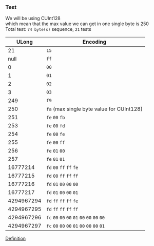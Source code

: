 ### Test

We will be using CUInt128<br/>
which mean that the max value we can get in one single byte is 250<br/>
Total test: `74 byte(s)` sequence, `21` tests

| ULong | Encoding |
| ------| -------- |
| 21 | `15` |
| null | `ff` |
| 0 | `00` |
| 1 | `01` |
| 2 | `02` |
| 3 | `03` |
| 249 | `f9` |
| 250 | `fa` (max single byte value for CUInt128) |
| 251 | `fe` `00` `fb` |
| 253 | `fe` `00` `fd` |
| 254 | `fe` `00` `fe` |
| 255 | `fe` `00` `ff` |
| 256 | `fe` `01` `00` |
| 257 | `fe` `01` `01` |
| 16777214 | `fd` `00` `ff` `ff` `fe` |
| 16777215 | `fd` `00` `ff` `ff` `ff` |
| 16777216 | `fd` `01` `00` `00` `00` |
| 16777217 | `fd` `01` `00` `00` `01` |
| 4294967294 | `fd` `ff` `ff` `ff` `fe` |
| 4294967295 | `fd` `ff` `ff` `ff` `ff` |
| 4294967296 | `fc` `00` `00` `00` `01` `00` `00` `00` `00` |
| 4294967297 | `fc` `00` `00` `00` `01` `00` `00` `00` `01` |

[Definition](https://github.com/jesusjorge/s13n/wiki/1.1)
